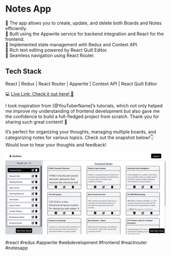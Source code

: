 # Notes App

🔹 The app allows you to create, update, and delete both Boards and Notes efficiently.  
🔹 Built using the Appwrite service for backend integration and React for the frontend.  
🔹 Implemented state management with Redux and Context API.  
🔹 Rich text editing powered by React Quill Editor.  
🔹 Seamless navigation using React Router.

## Tech Stack
React | Redux | React Router | Appwrite | Context API | React Quill Editor

💻 [Live Link: Check it out here! 🎉](https://notetakingapp05.netlify.app)

I took inspiration from [@YouTuberName]’s tutorials, which not only helped me improve my understanding of frontend development but also gave me the confidence to build a full-fledged project from scratch. Thank you for sharing such great content! 🙌

It’s perfect for organizing your thoughts, managing multiple boards, and categorizing notes for various topics. Check out the snapshot below!👇 Would love to hear your thoughts and feedback!

![Notes App Snapshot](https://raw.githubusercontent.com/letswriteaprogram/NoteTakingApp/refs/heads/main/public/notes.png)

#react #redux #appwrite #webdevelopment #frontend #reactrouter #notesapp
